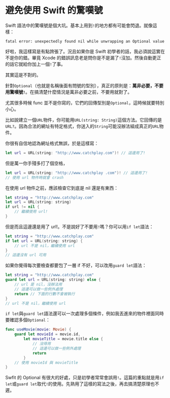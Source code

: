 # 避免使用 Swift 的驚嘆號

Swift 語法中的驚嘆號是個大坑。基本上用到`!`的地方都有可能會閃退。就像這樣：

`fatal error: unexpectedly found nil while unwrapping an Optional value`

好啦，我這樣寫是有點誇張了。況且如果你是 Swift 初學者的話，我必須說這實在不是你的錯。畢竟 Xcode 的錯誤訊息老是問你是不是漏了`!`沒加。然後自動更正的話它就給你加上一個`!`了事。

其實這是不對的。

針對`Optional`（也就是名稱後面有問號的型別），真正的原則是：**萬非必要，不要用驚嘆號`!`**。在搞清楚什麼情況是萬非必要之前，不要用就對了。

尤其很多時候 func 並不是你寫的，它們的回傳型別是`Optional`，這時候就要特別小心。

比如說建立一個`URL`物件，你可能用`URL(string: String)`這個方法。它回傳的是`URL?`。因為合法的網址有特定格式，你送入的`String`可能沒辦法組成真正的`URL`物件。

你很有自信地認為網址格式無誤，於是這樣寫：

```swift
let url = URL(string: "http://www.catchplay.com")! // 這邊用了!
```

但是萬一你手殘多打了個空格，

```swift
let url = URL(string: "http://www.catchplay .com")! // 這邊用了!
// 使用 url 物件時就會 crash
```

在使用 url 物件之前，應該檢查它到底是 nil 還是有東西：

```swift
let string = "http://www.catchplay.com"
let url = URL(string: string)
if url != nil {
	// 繼續使用 url!
}
```

但是而且這邊還是用了 url!。不是說好了不要用`!`嗎？你可以用`if let`語法：

```swift
let string = "http://www.catchplay.com"
if let url = URL(string: string) {
	// url 不是 nil，繼續使用 url
}
// 這邊沒有 url 可用
```

如果你覺得每次要檢查都要包了一層 if 不好，可以改用`guard let`語法：

```swift
let string = "http://www.catchplay.com"
guard let url = URL(string: string) else {
    // url 是 nil，沒辦法用
    // 這邊可以做一些例外處理
    return // 下面的行數不會被執行
}
// url 不是 nil，繼續使用 url

```

`if let`與`guard let`語法還可以一次處理多個條件，例如我丟進來的物件裡面同時要確認多個`Optional`：

```swift
func useMovie(movie: Movie) {
	guard let movieId = movie.id,
	    let movieTitle = movie.title else {
	        // 沒得用
	        // 這邊可以做一些例外處理
	        return
	    }
	// 使用 movieId 與 movieTitle
}
```

Swfit 的 Optional 有很大的好處，只是初學者常常會誤用`!`。這篇的重點就是用`if let`或`guard let`取代`!`的使用。先熟用了這樣的寫法之後，再去搞清楚原理也不遲。
